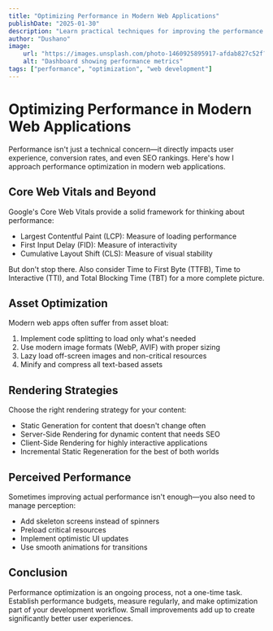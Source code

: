 ```yaml
---
title: "Optimizing Performance in Modern Web Applications"
publishDate: "2025-01-30"
description: "Learn practical techniques for improving the performance of your web applications and delivering a better user experience."
author: "Dushano"
image: 
    url: "https://images.unsplash.com/photo-1460925895917-afdab827c52f?q=80&w=2015"
    alt: "Dashboard showing performance metrics"
tags: ["performance", "optimization", "web development"]
---
```


# Optimizing Performance in Modern Web Applications

Performance isn't just a technical concern—it directly impacts user experience, conversion rates, and even SEO rankings. Here's how I approach performance optimization in modern web applications.

## Core Web Vitals and Beyond

Google's Core Web Vitals provide a solid framework for thinking about performance:

- Largest Contentful Paint (LCP): Measure of loading performance
- First Input Delay (FID): Measure of interactivity
- Cumulative Layout Shift (CLS): Measure of visual stability

But don't stop there. Also consider Time to First Byte (TTFB), Time to Interactive (TTI), and Total Blocking Time (TBT) for a more complete picture.

## Asset Optimization

Modern web apps often suffer from asset bloat:

1. Implement code splitting to load only what's needed
2. Use modern image formats (WebP, AVIF) with proper sizing
3. Lazy load off-screen images and non-critical resources
4. Minify and compress all text-based assets

## Rendering Strategies

Choose the right rendering strategy for your content:

- Static Generation for content that doesn't change often
- Server-Side Rendering for dynamic content that needs SEO
- Client-Side Rendering for highly interactive applications
- Incremental Static Regeneration for the best of both worlds

## Perceived Performance

Sometimes improving actual performance isn't enough—you also need to manage perception:

- Add skeleton screens instead of spinners
- Preload critical resources
- Implement optimistic UI updates
- Use smooth animations for transitions

## Conclusion

Performance optimization is an ongoing process, not a one-time task. Establish performance budgets, measure regularly, and make optimization part of your development workflow. Small improvements add up to create significantly better user experiences.

